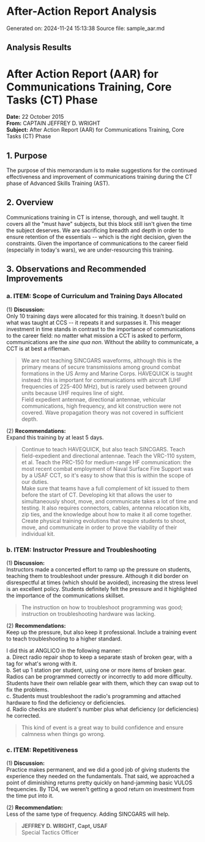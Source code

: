 # After-Action Report Analysis

Generated on: 2024-11-24 15:13:38
Source file: sample_aar.md

## Analysis Results

# After Action Report (AAR) for Communications Training, Core Tasks (CT) Phase

**Date:** 22 October 2015  
**From:** CAPTAIN JEFFREY D. WRIGHT  
**Subject:** After Action Report (AAR) for Communications Training, Core Tasks (CT) Phase  

## 1. Purpose
The purpose of this memorandum is to make suggestions for the continued effectiveness and improvement of communications training during the CT phase of Advanced Skills Training (AST).

## 2. Overview
Communications training in CT is intense, thorough, and well taught. It covers all the "must have" subjects, but this block still isn't given the time the subject deserves. We are sacrificing breadth and depth in order to ensure retention of the essentials -- which is the right decision, given the constraints. Given the importance of communications to the career field (especially in today's wars), we are under-resourcing this training.

## 3. Observations and Recommended Improvements

### a. ITEM: Scope of Curriculum and Training Days Allocated
(1) **Discussion:**  
Only 10 training days were allocated for this training. It doesn't build on what was taught at CCS -- it repeats it and surpasses it. This meager investment in time stands in contrast to the importance of communications to the career field: no matter what mission a CCT is asked to perform, communications are the *sine qua non*. Without the ability to communicate, a CCT is at best a rifleman.  

> We are not teaching SINCGARS waveforms, although this is the primary means of secure transmissions among ground combat formations in the US Army and Marine Corps. HAVEQUICK is taught instead: this is important for communications with aircraft (UHF frequencies of 225-400 MHz), but is rarely used between ground units because UHF requires line of sight.  
> Field expedient antennae, directional antennae, vehicular communications, high frequency, and kit construction were not covered. Wave propagation theory was not covered in sufficient depth.

(2) **Recommendations:**  
Expand this training by at least 5 days.  

> Continue to teach HAVEQUICK, but also teach SINCGARS. Teach field-expedient and directional antennae. Teach the VRC-110 system, et al. Teach the PRC-150 for medium-range HF communication: the most recent combat employment of Naval Surface Fire Support was by a USAF CCT, so it's easy to show that this is within the scope of our duties.  
> Make sure that teams have a full complement of kit issued to them before the start of CT. Developing kit that allows the user to simultaneously shoot, move, and communicate takes a lot of time and testing. It also requires connectors, cables, antenna relocation kits, zip ties, and the knowledge about how to make it all come together. Create physical training evolutions that require students to shoot, move, and communicate in order to prove the viability of their individual kit.

### b. ITEM: Instructor Pressure and Troubleshooting
(1) **Discussion:**  
Instructors made a concerted effort to ramp up the pressure on students, teaching them to troubleshoot under pressure. Although it did border on disrespectful at times (which should be avoided), increasing the stress level is an excellent policy. Students definitely felt the pressure and it highlighted the importance of the communications skillset.  

> The instruction on how to troubleshoot programming was good; instruction on troubleshooting hardware was lacking.

(2) **Recommendations:**  
Keep up the pressure, but also keep it professional. Include a training event to teach troubleshooting to a higher standard.  

I did this at ANGLICO in the following manner:  
a.  Direct radio repair shop to keep a separate stash of broken gear, with a tag for what's wrong with it.  
b.  Set up 1 station per student, using one or more items of broken gear. Radios can be programmed correctly or incorrectly to add more difficulty. Students have their own reliable gear with them, which they can swap out to fix the problems.  
c.  Students must troubleshoot the radio's programming and attached hardware to find the deficiency or deficiencies.  
d.  Radio checks are student's number plus what deficiency (or deficiencies) he corrected.  

> This kind of event is a great way to build confidence and ensure calmness when things go wrong.

### c. ITEM: Repetitiveness
(1) **Discussion:**  
Practice makes permanent, and we did a good job of giving students the experience they needed on the fundamentals. That said, we approached a point of diminishing returns pretty quickly on hand-jamming basic VULOS frequencies. By TD4, we weren't getting a good return on investment from the time put into it.

(2) **Recommendation:**  
Less of the same type of frequency. Adding SINCGARS will help.

> **JEFFREY D. WRIGHT, Capt, USAF**  
> Special Tactics Officer